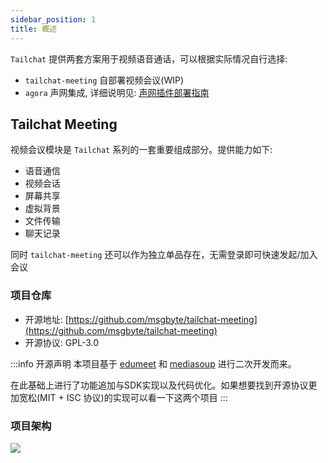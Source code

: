 ```yaml
---
sidebar_position: 1
title: 概述
---
```


`Tailchat` 提供两套方案用于视频语音通话，可以根据实际情况自行选择:
- `tailchat-meeting` 自部署视频会议(WIP)
- `agora` 声网集成, 详细说明见: [声网插件部署指南](./agora.md)

## Tailchat Meeting

视频会议模块是 `Tailchat` 系列的一套重要组成部分。提供能力如下:
- 语音通信
- 视频会话
- 屏幕共享
- 虚拟背景
- 文件传输
- 聊天记录

同时 `tailchat-meeting` 还可以作为独立单品存在，无需登录即可快速发起/加入会议

### 项目仓库

- 开源地址: [https://github.com/msgbyte/tailchat-meeting](https://github.com/msgbyte/tailchat-meeting)
- 开源协议: GPL-3.0

:::info 开源声明
本项目基于 [edumeet](https://github.com/edumeet/edumeet) 和 [mediasoup](https://github.com/versatica/mediasoup) 进行二次开发而来。

在此基础上进行了功能追加与SDK实现以及代码优化。如果想要找到开源协议更加宽松(MIT + ISC 协议)的实现可以看一下这两个项目
:::


### 项目架构

![](/img/architecture/meeting.excalidraw.svg)
